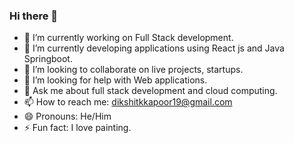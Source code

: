 ### Hi there 👋




- 🔭 I’m currently working on Full Stack development.
- 🌱 I’m currently developing applications using React js and Java Springboot.
- 👯 I’m looking to collaborate on live projects, startups. 
- 🤔 I’m looking for help with Web applications.
- 💬 Ask me about full stack development and cloud computing.
- 📫 How to reach me: dikshitkkapoor19@gmail.com
- 😄 Pronouns: He/Him
- ⚡ Fun fact: I love painting.

